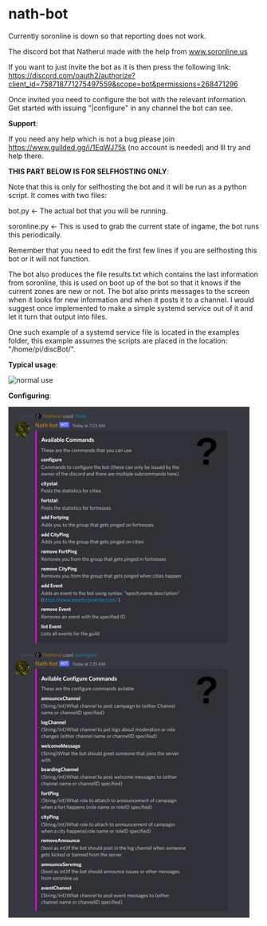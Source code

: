 # nath-bot

Currently soronline is down so that reporting does not work.

The discord bot that Natherul made with the help from www.soronline.us

If you want to just invite the bot as it is then press the following link:
https://discord.com/oauth2/authorize?client_id=758718771275497559&scope=bot&permissions=268471296

Once invited you need to configure the bot with the relevant information. Get started with issuing "|configure" in any channel the bot can see.

**Support**:

If you need any help which is not a bug please join https://www.guilded.gg/i/1EqWJ75k (no account is needed) and Ill try and help there.

**THIS PART BELOW IS FOR SELFHOSTING ONLY**:

Note that this is only for selfhosting the bot and it will be run as a python script. It comes with two files:

bot.py              <- The actual bot that you will be running.

soronline.py        <- This is used to grab the current state of ingame, the bot runs this periodically.


Remember that you need to edit the first few lines if you are selfhosting this bot or it will not function.


The bot also produces the file results.txt which contains the last information from soronline, this is used on boot up of the bot so that it knows if the current zones are new or not. The bot also prints messages to the screen when it looks for new information and when it posts it to a channel. I would suggest once  implemented to make a simple systemd service out of it and let it turn that output into files.

One such example of a systemd service file is located in the examples folder, this example assumes the scripts are placed in the location: "/home/pi/discBot/".

**Typical usage**:

![normal use](https://github.com/natherul/nath-bot/blob/master/typical.jpg?raw=true)

**Configuring**:

![configure help](https://github.com/natherul/nath-bot/blob/master/configure.jpg?raw=true)

